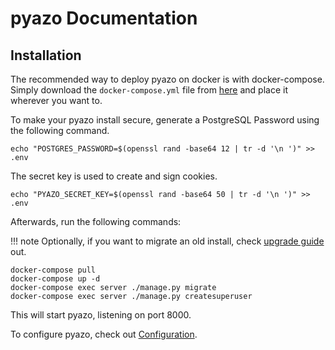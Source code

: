 # pyazo Documentation

## Installation

The recommended way to deploy pyazo on docker is with docker-compose. Simply download the `docker-compose.yml` file from [here](https://raw.githubusercontent.com/BeryJu/pyazo/master/docker-compose.yml) and place it wherever you want to.

To make your pyazo install secure, generate a PostgreSQL Password using the following command.

```
echo "POSTGRES_PASSWORD=$(openssl rand -base64 12 | tr -d '\n ')" >> .env
```

The secret key is used to create and sign cookies.

```
echo "PYAZO_SECRET_KEY=$(openssl rand -base64 50 | tr -d '\n ')" >> .env
```

Afterwards, run the following commands:

!!! note
    Optionally, if you want to migrate an old install, check [upgrade guide](upgrading/to-2.0.0.md) out.

```
docker-compose pull
docker-compose up -d
docker-compose exec server ./manage.py migrate
docker-compose exec server ./manage.py createsuperuser
```

This will start pyazo, listening on port 8000.

To configure pyazo, check out [Configuration](configuration.md).
